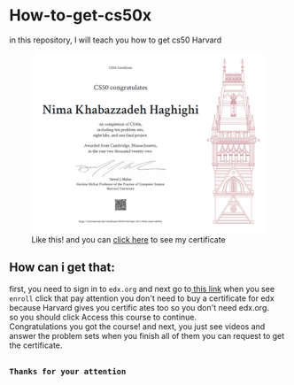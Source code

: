 # How-to-get-cs50x
in this repository, I will teach you how to get cs50 Harvard
<figure>
    <img style="width:50vw;" src="my-certificate.png"
         alt="screenshot image not loaded!">
    <figcaption>Like this! and you can <a href="https://cs50.harvard.edu/certificates/8b99c44d-0aa3-4873-bbfa-ceeae7ed49a5">click here</a> to see my certificate</figcaption>
</figure>

## How can i get that:
first, you need to sign in to `edx.org`
and next go to<a href="https://www.edx.org/course/introduction-computer-science-harvardx-cs50x"> this link</a> when you see `enroll` click that pay attention you don't need to buy a certificate for edx because Harvard gives you certific ates too so you don't need edx.org. <br>so you should click Access this course to continue.<br> Congratulations you got the course! and next, you just see videos and answer the problem sets when you finish all of them you can request to get the certificate.
<br><br>
<pre><strong>Thanks for your attention</strong></pre>
<br><br>
